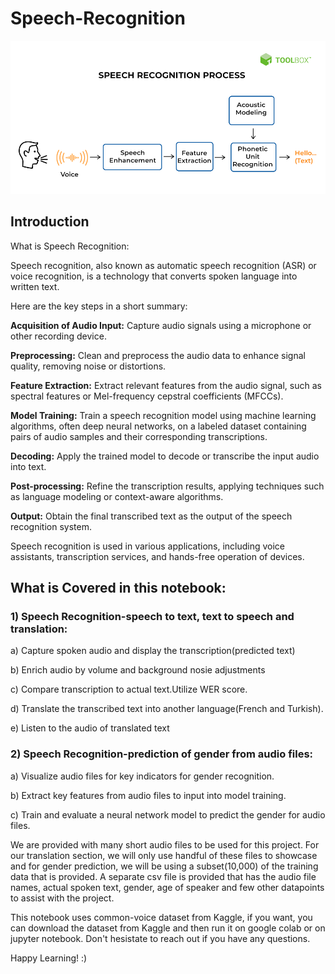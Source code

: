 # Speech-Recognition
![screenshot](Speech_Enhancement.png)

## Introduction
What is Speech Recognition:

Speech recognition, also known as automatic speech recognition (ASR) or voice recognition, is a technology that converts spoken language into written text.

Here are the key steps in a short summary:

**Acquisition of Audio Input:** Capture audio signals using a microphone or other recording device.

**Preprocessing:** Clean and preprocess the audio data to enhance signal quality, removing noise or distortions.

**Feature Extraction:** Extract relevant features from the audio signal, such as spectral features or Mel-frequency cepstral coefficients (MFCCs).

**Model Training:** Train a speech recognition model using machine learning algorithms, often deep neural networks, on a labeled dataset containing pairs of audio samples and their corresponding transcriptions.

**Decoding:** Apply the trained model to decode or transcribe the input audio into text.

**Post-processing:** Refine the transcription results, applying techniques such as language modeling or context-aware algorithms.

**Output:** Obtain the final transcribed text as the output of the speech recognition system.

Speech recognition is used in various applications, including voice assistants, transcription services, and hands-free operation of devices.


## What is Covered in this notebook:

### 1) Speech Recognition-speech to text, text to speech and translation:

a) Capture spoken audio and display the transcription(predicted text)

b) Enrich audio by volume and background nosie adjustments

c) Compare transcription to actual text.Utilize WER score.

d) Translate the transcribed text into another language(French and Turkish).

e) Listen to the audio of translated text

### 2) Speech Recognition-prediction of gender from audio files:

a) Visualize audio files for key indicators for gender recognition.

b) Extract key features from audio files to input into model training.

c) Train and evaluate a neural network model to predict the gender for audio files.

We are provided with many short audio files to be used for this project. For our translation section, we will only use handful of these files to showcase and for gender prediction, we will
be using a subset(10,000) of the training data that is provided. A separate csv file is provided that has the audio file names, actual spoken text, gender, age of speaker and few other 
datapoints to assist with the project. 

This notebook uses common-voice dataset from Kaggle, if you want, you can download the dataset from Kaggle and then run it on google colab or on jupyter notebook. Don't hesistate to reach 
out if you have any questions. 

Happy Learning! :)
